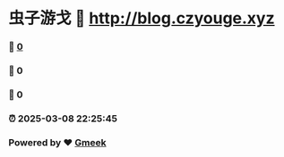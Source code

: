 # 虫子游戈 :link: http://blog.czyouge.xyz 
### :page_facing_up: [0](http://blog.czyouge.xyz/tag.html) 
### :speech_balloon: 0 
### :hibiscus: 0 
### :alarm_clock: 2025-03-08 22:25:45 
### Powered by :heart: [Gmeek](https://github.com/Meekdai/Gmeek)
